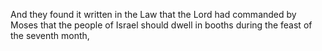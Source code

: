 And they found it written in the Law that the Lord had commanded by Moses that the people of Israel should dwell in booths during the feast of the seventh month,
